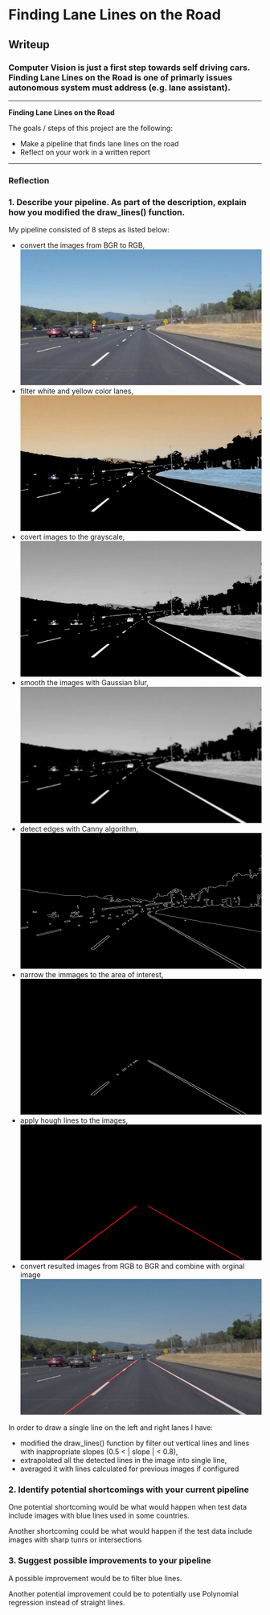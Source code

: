 # **Finding Lane Lines on the Road** 

## Writeup

### Computer Vision is just a first step towards self driving cars. Finding Lane Lines on the Road is one of primarly issues autonomous system must address (e.g. lane assistant).

---

**Finding Lane Lines on the Road**

The goals / steps of this project are the following:
* Make a pipeline that finds lane lines on the road
* Reflect on your work in a written report


[//]: # (Image References)

[image1]: ./test_images_output/solidWhiteCurve.jpg "Original image"
[image2]: ./test_images_output/filter_solidWhiteCurve.jpg "Filter lane lines by color"
[image3]: ./test_images_output/grayscale_solidWhiteCurve.jpg "Grayscale"
[image4]: ./test_images_output/blur_solidWhiteCurve.jpg "Gaussian blur"
[image5]: ./test_images_output/canny_solidWhiteCurve.jpg "Canny transform"
[image6]: ./test_images_output/region_solidWhiteCurve.jpg "Region selection"
[image7]: ./test_images_output/hough_solidWhiteCurve.jpg "Hough lines"
[image8]: ./test_images_output/weighted_solidWhiteCurve.jpg "Augmented image"

---

### Reflection

### 1. Describe your pipeline. As part of the description, explain how you modified the draw_lines() function.

My pipeline consisted of 8 steps as listed below:
* convert the images from BGR to RGB,
![alt text][image1]
* filter white and yellow color lanes,
![alt text][image2]
* covert images to the grayscale,
![alt text][image3]
* smooth the images with Gaussian blur,
![alt text][image4]
* detect edges with Canny algorithm,
![alt text][image5]
* narrow the immages to the area of interest,
![alt text][image6]
* apply hough lines to the images,
![alt text][image7]
* convert resulted images from RGB to BGR and combine with orginal image
![alt text][image8]

In order to draw a single line on the left and right lanes I have:
* modified the draw_lines() function by filter out vertical lines and lines with inappropriate slopes (0.5 < | slope | < 0.8),
* extrapolated all the detected lines in the image into single line,
* averaged it with lines calculated for previous images if configured 

### 2. Identify potential shortcomings with your current pipeline


One potential shortcoming would be what would happen when test data include images with blue lines used in some countries.

Another shortcoming could be what would happen if the test data include images with sharp tunrs or intersections


### 3. Suggest possible improvements to your pipeline

A possible improvement would be to filter blue lines.

Another potential improvement could be to potentially use Polynomial regression instead of straight lines.

